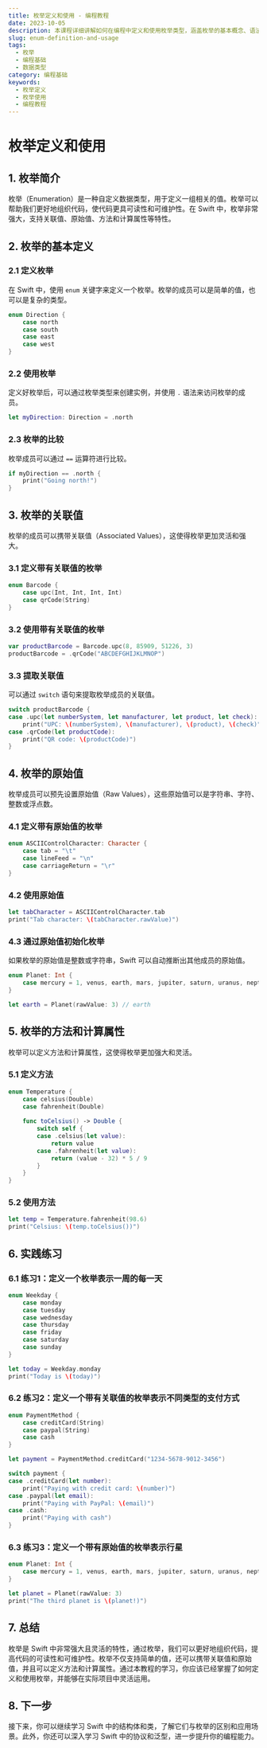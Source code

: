 ```yaml
---
title: 枚举定义和使用 - 编程教程
date: 2023-10-05
description: 本课程详细讲解如何在编程中定义和使用枚举类型，涵盖枚举的基本概念、语法以及实际应用场景。
slug: enum-definition-and-usage
tags:
  - 枚举
  - 编程基础
  - 数据类型
category: 编程基础
keywords:
  - 枚举定义
  - 枚举使用
  - 编程教程
---
```


# 枚举定义和使用

## 1. 枚举简介

枚举（Enumeration）是一种自定义数据类型，用于定义一组相关的值。枚举可以帮助我们更好地组织代码，使代码更具可读性和可维护性。在 Swift 中，枚举非常强大，支持关联值、原始值、方法和计算属性等特性。

## 2. 枚举的基本定义

### 2.1 定义枚举

在 Swift 中，使用 `enum` 关键字来定义一个枚举。枚举的成员可以是简单的值，也可以是复杂的类型。

```swift
enum Direction {
    case north
    case south
    case east
    case west
}
```

### 2.2 使用枚举

定义好枚举后，可以通过枚举类型来创建实例，并使用 `.` 语法来访问枚举的成员。

```swift
let myDirection: Direction = .north
```

### 2.3 枚举的比较

枚举成员可以通过 `==` 运算符进行比较。

```swift
if myDirection == .north {
    print("Going north!")
}
```

## 3. 枚举的关联值

枚举的成员可以携带关联值（Associated Values），这使得枚举更加灵活和强大。

### 3.1 定义带有关联值的枚举

```swift
enum Barcode {
    case upc(Int, Int, Int, Int)
    case qrCode(String)
}
```

### 3.2 使用带有关联值的枚举

```swift
var productBarcode = Barcode.upc(8, 85909, 51226, 3)
productBarcode = .qrCode("ABCDEFGHIJKLMNOP")
```

### 3.3 提取关联值

可以通过 `switch` 语句来提取枚举成员的关联值。

```swift
switch productBarcode {
case .upc(let numberSystem, let manufacturer, let product, let check):
    print("UPC: \(numberSystem), \(manufacturer), \(product), \(check)")
case .qrCode(let productCode):
    print("QR code: \(productCode)")
}
```

## 4. 枚举的原始值

枚举成员可以预先设置原始值（Raw Values），这些原始值可以是字符串、字符、整数或浮点数。

### 4.1 定义带有原始值的枚举

```swift
enum ASCIIControlCharacter: Character {
    case tab = "\t"
    case lineFeed = "\n"
    case carriageReturn = "\r"
}
```

### 4.2 使用原始值

```swift
let tabCharacter = ASCIIControlCharacter.tab
print("Tab character: \(tabCharacter.rawValue)")
```

### 4.3 通过原始值初始化枚举

如果枚举的原始值是整数或字符串，Swift 可以自动推断出其他成员的原始值。

```swift
enum Planet: Int {
    case mercury = 1, venus, earth, mars, jupiter, saturn, uranus, neptune
}

let earth = Planet(rawValue: 3) // earth
```

## 5. 枚举的方法和计算属性

枚举可以定义方法和计算属性，这使得枚举更加强大和灵活。

### 5.1 定义方法

```swift
enum Temperature {
    case celsius(Double)
    case fahrenheit(Double)
    
    func toCelsius() -> Double {
        switch self {
        case .celsius(let value):
            return value
        case .fahrenheit(let value):
            return (value - 32) * 5 / 9
        }
    }
}
```

### 5.2 使用方法

```swift
let temp = Temperature.fahrenheit(98.6)
print("Celsius: \(temp.toCelsius())")
```

## 6. 实践练习

### 6.1 练习1：定义一个枚举表示一周的每一天

```swift
enum Weekday {
    case monday
    case tuesday
    case wednesday
    case thursday
    case friday
    case saturday
    case sunday
}

let today = Weekday.monday
print("Today is \(today)")
```

### 6.2 练习2：定义一个带有关联值的枚举表示不同类型的支付方式

```swift
enum PaymentMethod {
    case creditCard(String)
    case paypal(String)
    case cash
}

let payment = PaymentMethod.creditCard("1234-5678-9012-3456")

switch payment {
case .creditCard(let number):
    print("Paying with credit card: \(number)")
case .paypal(let email):
    print("Paying with PayPal: \(email)")
case .cash:
    print("Paying with cash")
}
```

### 6.3 练习3：定义一个带有原始值的枚举表示行星

```swift
enum Planet: Int {
    case mercury = 1, venus, earth, mars, jupiter, saturn, uranus, neptune
}

let planet = Planet(rawValue: 3)
print("The third planet is \(planet!)")
```

## 7. 总结

枚举是 Swift 中非常强大且灵活的特性，通过枚举，我们可以更好地组织代码，提高代码的可读性和可维护性。枚举不仅支持简单的值，还可以携带关联值和原始值，并且可以定义方法和计算属性。通过本教程的学习，你应该已经掌握了如何定义和使用枚举，并能够在实际项目中灵活运用。

## 8. 下一步

接下来，你可以继续学习 Swift 中的结构体和类，了解它们与枚举的区别和应用场景。此外，你还可以深入学习 Swift 中的协议和泛型，进一步提升你的编程能力。